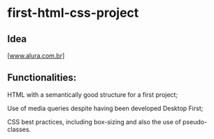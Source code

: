 # first-html-css-project



## Idea

[www.alura.com.br]



## Functionalities:

HTML with a semantically good structure for a first project;

Use of media queries despite having been developed Desktop First;

CSS best practices, including box-sizing and also the use of pseudo-classes.

